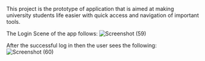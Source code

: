 This project is the prototype of application that is aimed at making university students
life easier with quick access and navigation of important tools.

The Login Scene of the app follows:
![Screenshot (59)](https://user-images.githubusercontent.com/47014703/99156479-d0e6ca00-26c9-11eb-8008-1a03df1f45bb.png)

After the successful log in then the user sees the following:
![Screenshot (60)](https://user-images.githubusercontent.com/47014703/99156553-62563c00-26ca-11eb-9018-3553c79ea7bf.png)
